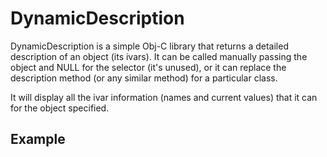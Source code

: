 DynamicDescription
==================

DynamicDescription is a simple Obj-C library that returns a detailed description of an object (its ivars). It can be called manually passing the object and NULL for the selector (it's unused), or it can replace the description method (or any similar method) for a particular class.

It will display all the ivar information (names and current values) that it can for the object specified.

Example
-------

